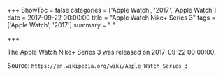 +++
ShowToc = false
categories = ['Apple Watch', '2017', 'Apple Watch']
date = 2017-09-22 00:00:00
title = "Apple Watch Nike+ Series 3"
tags = ['Apple Watch', '2017']
summary = " "

+++

The Apple Watch Nike+ Series 3 was released on 2017-09-22 00:00:00.

Source: `https://en.wikipedia.org/wiki/Apple_Watch_Series_3`
